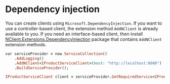 # Dependency injection
You can create clients using `Microsoft.DependencyInjection`. If you want to use a controller-based client, 
the extension method `AddNClient` is already available to you. If you need an interface-based client, 
then install [NClient.Extensions.DependencyInjection](https://www.nuget.org/packages/NClient.Extensions.DependencyInjection) package 
that contains `AddNClient` extension methods.

```ruby
var serviceProvider = new ServiceCollection()
    .AddLogging()
    .AddNClient<IProductServiceClient>(host: "http://localhost:8080")
    .BuildServiceProvider();

IProductServiceClient client = serviceProvider.GetRequiredService<IProductServiceClient>();
```
